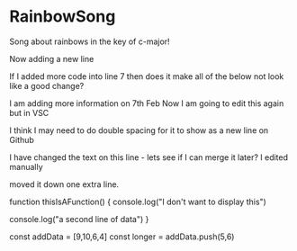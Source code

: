 # RainbowSong

Song about rainbows in the key of c-major!

Now adding a new line

If I added more code into line 7 then does it make all of the below not look like a good change?

I am adding more information on 7th Feb 
Now I am going to edit this again but in VSC

I think I may need to do double spacing for it to show as a new line on Github

I have changed the text on this line - lets see if I can merge it later? I edited manually

moved it down one extra line.

function thisIsAFunction() {
console.log("I don't want to display this")

console.log("a second line of data")
}

const addData = [9,10,6,4]
const longer = addData.push(5,6)



    
